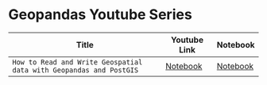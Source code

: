 # Geopandas Youtube Series

| Title | Youtube Link | Notebook
| --- | --- |  --- |
| `How to Read and Write Geospatial data with Geopandas and PostGIS` |[Notebook](https://www.youtube.com/watch?v=3y3gLcOgis4&feature=share)  | [Notebook](https://github.com/shakasom/geopandas-series-youtube/blob/main/1%20-%20Read%20%26%20write%20Postgis%20.ipynb)|
